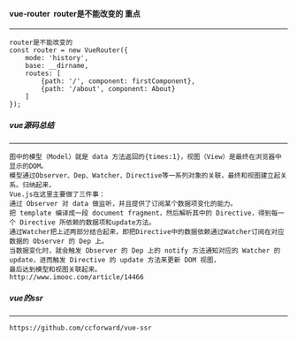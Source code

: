 #### vue-router  router是不能改变的 重点
---------------------
```
router是不能改变的
const router = new VueRouter({
    mode: 'history',
    base: __dirname,
    routes: [
        {path: '/', component: firstComponent},
        {path: '/about', component: About}
    ]
});
```
##### vue源码总结
-----------------------------
```
图中的模型（Model）就是 data 方法返回的{times:1}，视图（View）是最终在浏览器中显示的DOM。
模型通过Observer、Dep、Watcher、Directive等一系列对象的关联，最终和视图建立起关系。归纳起来，
Vue.js在这里主要做了三件事：
通过 Observer 对 data 做监听，并且提供了订阅某个数据项变化的能力。
把 template 编译成一段 document fragment，然后解析其中的 Directive，得到每一个 Directive 所依赖的数据项和update方法。
通过Watcher把上述两部分结合起来，即把Directive中的数据依赖通过Watcher订阅在对应数据的 Observer 的 Dep 上。
当数据变化时，就会触发 Observer 的 Dep 上的 notify 方法通知对应的 Watcher 的 update，进而触发 Directive 的 update 方法来更新 DOM 视图，
最后达到模型和视图关联起来。
http://www.imooc.com/article/14466
```
##### vue的ssr
------------------------------
```
https://github.com/ccforward/vue-ssr
```
